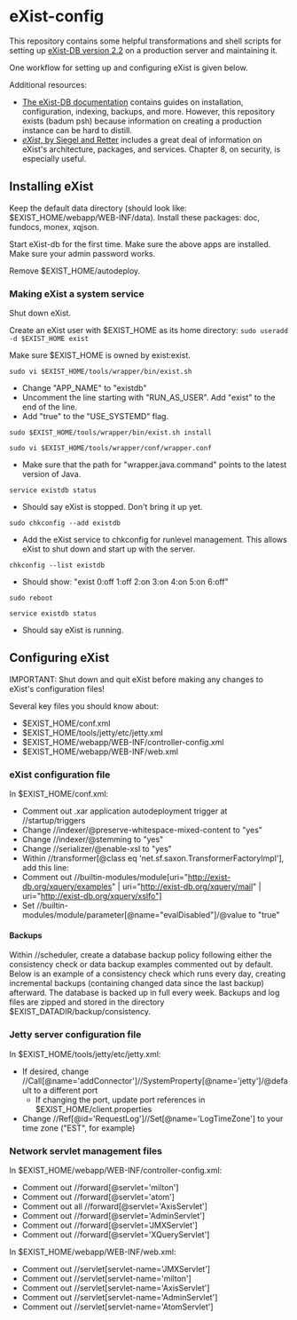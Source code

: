# eXist-config

This repository contains some helpful transformations and shell scripts for setting up [eXist-DB version 2.2](http://exist-db.org) on a production server and maintaining it.

One workflow for setting up and configuring eXist is given below.

Additional resources:
* [The eXist-DB documentation](http://exist-db.org/exist/apps/doc/) contains guides on installation, configuration, indexing, backups, and more. However, this repository exists (badum psh) because information on creating a production instance can be hard to distill.
* [_eXist_, by Siegel and Retter](http://shop.oreilly.com/product/0636920026525.do) includes a great deal of information on eXist's architecture, packages, and services. Chapter 8, on security, is especially useful.

## Installing eXist

Keep the default data directory (should look like: $EXIST_HOME/webapp/WEB-INF/data). Install these packages: doc, fundocs, monex, xqjson.

Start eXist-db for the first time. Make sure the above apps are installed. Make sure your admin password works.

Remove $EXIST_HOME/autodeploy.

### Making eXist a system service

Shut down eXist.

Create an eXist user with $EXIST_HOME as its home directory: `sudo useradd -d $EXIST_HOME exist`

Make sure $EXIST_HOME is owned by exist:exist.

`sudo vi $EXIST_HOME/tools/wrapper/bin/exist.sh`
* Change "APP_NAME" to "existdb"
* Uncomment the line starting with "RUN\_AS_USER". Add "exist" to the end of the line.
* Add "true" to the "USE_SYSTEMD" flag.

`sudo $EXIST_HOME/tools/wrapper/bin/exist.sh install`

`sudo vi $EXIST_HOME/tools/wrapper/conf/wrapper.conf`
* Make sure that the path for "wrapper.java.command" points to the latest version of Java.

`service existdb status`
* Should say eXist is stopped. Don't bring it up yet.

`sudo chkconfig --add existdb`
* Add the eXist service to chkconfig for runlevel management. This allows eXist to shut down and start up with the server.

`chkconfig --list existdb`
* Should show: "exist            0:off    1:off    2:on    3:on    4:on    5:on    6:off"

`sudo reboot`

`service existdb status`
* Should say eXist is running.

## Configuring eXist

IMPORTANT: Shut down and quit eXist before making any changes to eXist's configuration files!

Several key files you should know about:
* $EXIST_HOME/conf.xml
* $EXIST_HOME/tools/jetty/etc/jetty.xml
* $EXIST_HOME/webapp/WEB-INF/controller-config.xml
* $EXIST_HOME/webapp/WEB-INF/web.xml

### eXist configuration file

In $EXIST_HOME/conf.xml:
* Comment out .xar application autodeployment trigger at //startup/triggers
* Change //indexer/@preserve-whitespace-mixed-content to "yes"
* Change //indexer/@stemming to "yes"
* Change //serializer/@enable-xsl to "yes"
* Within //transformer[@class eq 'net.sf.saxon.TransformerFactoryImpl'], add this line: 
  <attribute name="http://saxon.sf.net/feature/recoveryPolicyName" value="recoverWithWarnings" type="string"/>
* Comment out //builtin-modules/module[uri="http://exist-db.org/xquery/examples" | uri="http://exist-db.org/xquery/mail" | uri="http://exist-db.org/xquery/xslfo"]
* Set //builtin-modules/module/parameter[@name="evalDisabled"]/@value to "true"

#### Backups

Within //scheduler, create a database backup policy following either the consistency check or data backup examples commented out by default. Below is an example of a consistency check which runs every day, creating incremental backups (containing changed data since the last backup) afterward. The database is backed up in full every week. Backups and log files are zipped and stored in the directory $EXIST_DATADIR/backup/consistency.
  <job type="system" name="checkAndBackup" 
    class="org.exist.storage.ConsistencyCheckTask"
    cron-trigger="0 0 1 1/1 * ?">
    <parameter name="output" value="backup/consistency"/>
    <parameter name="backup" value="yes"/>
    <parameter name="incremental" value="yes"/>
    <parameter name="incremental-check" value="yes"/>
    <parameter name="max" value="7"/>
    <parameter name="zip" value="yes"/>
  </job>

### Jetty server configuration file

In $EXIST_HOME/tools/jetty/etc/jetty.xml:
* If desired, change //Call[@name='addConnector']//SystemProperty[@name='jetty']/@default to a different port
	* If changing the port, update port references in $EXIST_HOME/client.properties
* Change //Ref[@id='RequestLog']//Set[@name='LogTimeZone'] to your time zone ("EST", for example)

### Network servlet management files

In $EXIST_HOME/webapp/WEB-INF/controller-config.xml:
* Comment out //forward[@servlet='milton']
* Comment out //forward[@servlet='atom']
* Comment out all //forward[@servlet='AxisServlet']
* Comment out //forward[@servlet='AdminServlet']
* Comment out //forward[@servlet='JMXServlet']
* Comment out //forward[@servlet='XQueryServlet']

In $EXIST_HOME/webapp/WEB-INF/web.xml:
* Comment out //servlet[servlet-name='JMXServlet']
* Comment out //servlet[servlet-name='milton']
* Comment out //servlet[servlet-name='AxisServlet']
* Comment out //servlet[servlet-name='AdminServlet']
* Comment out //servlet[servlet-name='AtomServlet']
